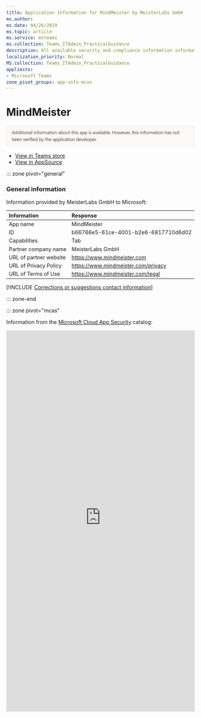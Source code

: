 ```yaml
---
title: Application Information for MindMeister by MeisterLabs GmbH
ms.author: 
ms.date: 04/26/2019
ms.topic: article
ms.service: msteams
ms.collection: Teams_ITAdmin_PracticalGuidance
description: All available security and compliance information information for MindMeister, its data handling policies, its Microsoft Cloud App Security app catalog information, and security/compliance information in the CSA STAR registry.
localization_priority: Normal
MS.collection: Teams_ITAdmin_PracticalGuidance
appliesto:
- Microsoft Teams
zone_pivot_groups: app-info-mcas
---
```

# MindMeister

<p></p><img alt="Non-attested image" src="./images/unattested.png" width="650"/>

* <a href="https://teams.microsoft.com/l/app/b66766e5-61ce-4001-b2e6-6817710d6d02" target="_blank">View in Teams store</a>
* <a href="https://appsource.microsoft.com/en-us/product/office/WA104381116" target="_blank">View in AppSource</a>

::: zone pivot="general"

### General information

Information provided by MeisterLabs GmbH to Microsoft:

| **Information** | **Response** |
|:----------------|:-------------|
| App name | MindMeister |
| ID | b66766e5-61ce-4001-b2e6-6817710d6d02 |
| Capabilities | Tab |
| Partner company name | MeisterLabs GmbH |
| URL of partner website | <https://www.mindmeister.com> |
| URL of Privacy Policy | <https://www.mindmeister.com/privacy> |
| URL of Terms of Use | <https://www.mindmeister.com/legal> |

 [!INCLUDE [Corrections or suggestions contact information](./includes/corrections-or-suggestions.md)]

::: zone-end


::: zone pivot="mcas"

Information from the [Microsoft Cloud App Security](https://www.microsoft.com/en-us/enterprise-mobility-security/cloud-app-security) catalog:

<iframe height='1020' title='Microsoft Cloud App Security Information' src='https://3ca685143b5b46b4b0e5266dadf2e97c.codepen.website/#/dashboard/20874' frameborder='no'  style='width: 100%;'>

Open <a href="https://3ca685143b5b46b4b0e5266dadf2e97c.codepen.website/#/dashboard/20874" target="_blank">in a new tab</a>

[!INCLUDE [Corrections or suggestions contact information](./includes/corrections-or-suggestions.md)]

::: zone-end

